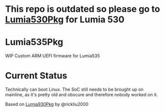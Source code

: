 # This repo is outdated so please go to [Lumia530Pkg](https://github.com/vicenteicc2008/Lumia530Pkg) for Lumia 530

# Lumia535Pkg
WIP Custom ARM UEFI firmware for Lumia535

# Current Status
Technically can boot Linux. The SoC still needs to be brought up on mainline, as it's pretty old and obscure and therefore nobody worked on it.

Based on [Lumia930Pkg](https://github.com/rickliu2000/Lumia930Pkg) by @rickliu2000
